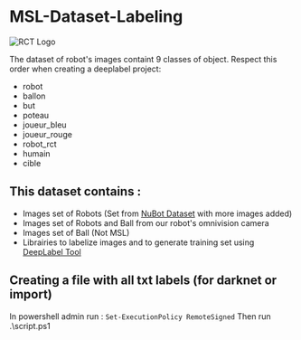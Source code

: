 # MSL-Dataset-Labeling
![RCT Logo](https://rct.univ-tln.fr/wp-content/uploads/IMG_0206-1.jpg)

The dataset of robot's images containt 9 classes of object.
Respect this order when creating a deeplabel project:

* robot
* ballon
* but
* poteau
* joueur_bleu
* joueur_rouge
* robot_rct
* humain
* cible


## This dataset contains :

* Images set of Robots (Set from [NuBot Dataset](https://github.com/Abbyls/robocup-MSL-dataset) with more images added)
* Images set of Robots and Ball from our robot's omnivision camera
* Images set of Ball (Not MSL)
* Librairies to labelize images and to generate training set using [DeepLabel Tool](https://github.com/jveitchmichaelis/deeplabel)


## Creating a file with all txt labels (for darknet or import)
In powershell admin run : `Set-ExecutionPolicy RemoteSigned`
Then run .\script.ps1
